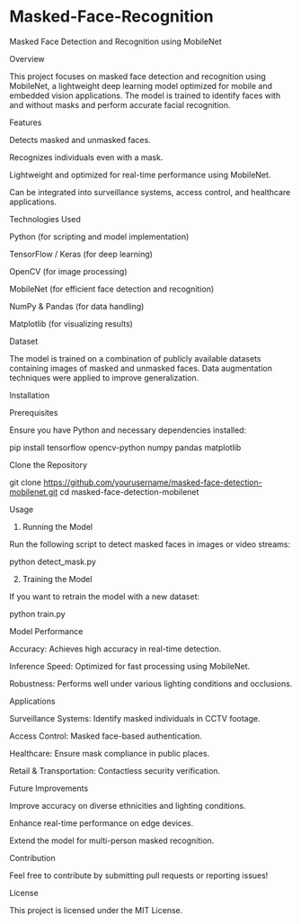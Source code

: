 # Masked-Face-Recognition
Masked Face Detection and Recognition using MobileNet

Overview

This project focuses on masked face detection and recognition using MobileNet, a lightweight deep learning model optimized for mobile and embedded vision applications. The model is trained to identify faces with and without masks and perform accurate facial recognition.

Features

Detects masked and unmasked faces.

Recognizes individuals even with a mask.

Lightweight and optimized for real-time performance using MobileNet.

Can be integrated into surveillance systems, access control, and healthcare applications.

Technologies Used

Python (for scripting and model implementation)

TensorFlow / Keras (for deep learning)

OpenCV (for image processing)

MobileNet (for efficient face detection and recognition)

NumPy & Pandas (for data handling)

Matplotlib (for visualizing results)

Dataset

The model is trained on a combination of publicly available datasets containing images of masked and unmasked faces. Data augmentation techniques were applied to improve generalization.

Installation

Prerequisites

Ensure you have Python and necessary dependencies installed:

pip install tensorflow opencv-python numpy pandas matplotlib

Clone the Repository

git clone https://github.com/yourusername/masked-face-detection-mobilenet.git
cd masked-face-detection-mobilenet

Usage

1. Running the Model

Run the following script to detect masked faces in images or video streams:

python detect_mask.py

2. Training the Model

If you want to retrain the model with a new dataset:

python train.py

Model Performance

Accuracy: Achieves high accuracy in real-time detection.

Inference Speed: Optimized for fast processing using MobileNet.

Robustness: Performs well under various lighting conditions and occlusions.

Applications

Surveillance Systems: Identify masked individuals in CCTV footage.

Access Control: Masked face-based authentication.

Healthcare: Ensure mask compliance in public places.

Retail & Transportation: Contactless security verification.

Future Improvements

Improve accuracy on diverse ethnicities and lighting conditions.

Enhance real-time performance on edge devices.

Extend the model for multi-person masked recognition.

Contribution

Feel free to contribute by submitting pull requests or reporting issues!

License

This project is licensed under the MIT License.
